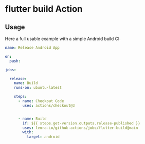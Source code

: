 # flutter build Action

## Usage

Here a full usable example with a simple Android build CI:

```yaml
name: Release Android App

on:
  push:

jobs:

  release:
    name: Build
    runs-on: ubuntu-latest

    steps:
      - name: Checkout Code
        uses: actions/checkout@3


      - name: Build
        if: ${{ steps.get-version.outputs.release-published }}
        uses: lenra-io/github-actions/jobs/flutter-build@main
        with:
          target: android
```
